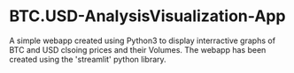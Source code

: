# BTC.USD-AnalysisVisualization-App
A simple webapp created using Python3 to display interractive graphs of BTC and USD clsoing prices and their Volumes. The webapp has been created using the 'streamlit' python library.
